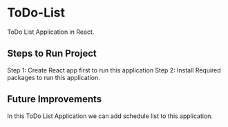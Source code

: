 # ToDo-List
ToDo List Application in React.
## Steps to Run Project
Step 1: Create React app first to run this application
Step 2: Install Required packages to run this application.
## Future Improvements
In this ToDo List Application we can add schedule list to this application.

